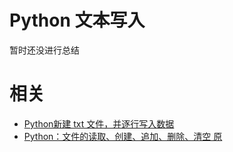 


# Python 文本写入


暂时还没进行总结





# 相关

- [Python新建 txt 文件，并逐行写入数据](https://www.cnblogs.com/zengcv/p/6872113.html)
- [Python：文件的读取、创建、追加、删除、清空 原](https://my.oschina.net/u/2252538/blog/332757)
